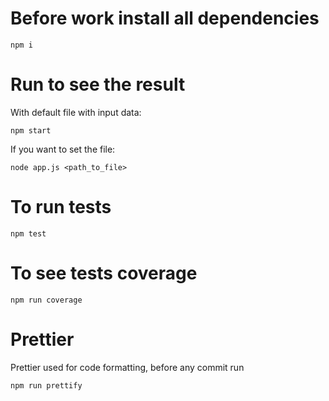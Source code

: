 # Before work install all dependencies
```
npm i
```

# Run to see the result
With default file with input data:
```
npm start
```
If you want to set the file:
```
node app.js <path_to_file>
```

# To run tests
```
npm test
```

# To see tests coverage
```
npm run coverage
```

# Prettier
Prettier used for code formatting, before any commit run
```
npm run prettify
```